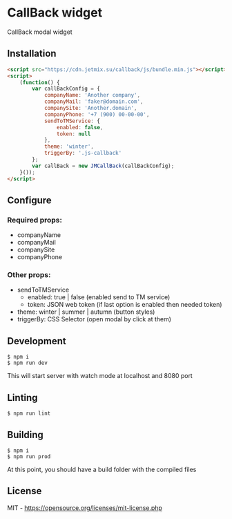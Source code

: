 # CallBack widget
CallBack modal widget

## Installation
```html
<script src="https://cdn.jetmix.su/callback/js/bundle.min.js"></script>
<script>
    (function() {
        var callBackConfig = {
            companyName: 'Another company',
            companyMail: 'faker@domain.com',
            companySite: 'Another.domain',
            companyPhone: '+7 (900) 00-00-00',
            sendToTMService: {
                enabled: false,
                token: null
            },
            theme: 'winter',
            triggerBy: '.js-callback'
        };
        var callBack = new JMCallBack(callBackConfig);
    }());
</script>
```
## Configure
### Required props:
* companyName
* companyMail
* companySite
* companyPhone

### Other props:
* sendToTMService
  * enabled: true | false (enabled send to TM service)
  * token: JSON web token (if last option is enabled then needed token)
* theme: winter | summer | autumn (button styles)
* triggerBy: CSS Selector (open modal by click at them)

## Development
```shell
$ npm i
$ npm run dev
```
This will start server with watch mode at localhost and 8080 port

## Linting
```shell
$ npm run lint
```

## Building
```shell
$ npm i
$ npm run prod
```
At this point, you should have a build folder with the compiled files


## License
MIT - https://opensource.org/licenses/mit-license.php
